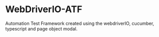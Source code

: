 # WebDriverIO-ATF
Automation Test Framework created using the webdriverIO, cucumber, typescript and page object modal.
